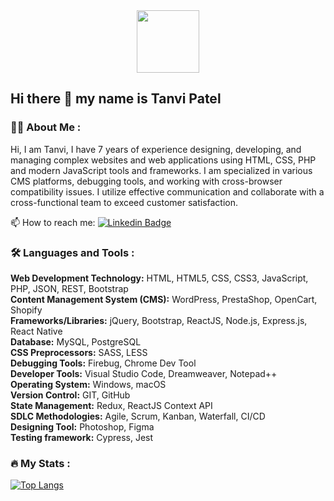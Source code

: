 <div id="header" align="center">
  <img src="https://media1.giphy.com/media/v1.Y2lkPTc5MGI3NjExOXMyaHcxb2J0eXJvcjI3N2VqYzdjbmxzMWpyeTBxc2xrYThpdjBnNCZlcD12MV9pbnRlcm5hbF9naWZfYnlfaWQmY3Q9cw/WIQ0N0OUvei1OW1h9Z/giphy.gif" width="100"/>
</div>

## Hi there 👋 my name is Tanvi Patel


### 👩‍💻 About Me :

Hi, I am Tanvi, I have 7 years of experience designing, developing, and managing complex websites and web applications using HTML, CSS, PHP and modern JavaScript tools and frameworks. I am specialized in various CMS platforms, debugging tools, and working with cross-browser compatibility issues. I utilize effective communication and collaborate with a cross-functional team to exceed customer satisfaction.

📫 How to reach me: [![Linkedin Badge](https://img.shields.io/badge/-Tanvi_Patel-blue?style=flat&logo=Linkedin&logoColor=white)](https://www.linkedin.com/in/tdhpatel/)

### :hammer_and_wrench: Languages and Tools :

**Web Development Technology:** HTML, HTML5, CSS, CSS3, JavaScript, PHP, JSON, REST, Bootstrap  
**Content Management System (CMS):** WordPress, PrestaShop, OpenCart, Shopify  
**Frameworks/Libraries:** jQuery, Bootstrap, ReactJS, Node.js, Express.js, React Native  
**Database:** MySQL, PostgreSQL  
**CSS Preprocessors:** SASS, LESS  
**Debugging Tools:** Firebug, Chrome Dev Tool  
**Developer Tools:** Visual Studio Code, Dreamweaver, Notepad++  
**Operating System:** Windows, macOS  
**Version Control:** GIT, GitHub  
**State Management:** Redux, ReactJS Context API  
**SDLC Methodologies:** Agile, Scrum, Kanban, Waterfall, CI/CD  
**Designing Tool:** Photoshop, Figma  
**Testing framework:** Cypress, Jest     

### :fire: My Stats :
[![Top Langs](https://github-readme-stats.vercel.app/api/top-langs/?username=tanvi4248&bg_color=00000000)](https://github.com/tanvi4248/github-readme-stats)


<!--
**tanvi4248/tanvi4248** is a ✨ _special_ ✨ repository because its `README.md` (this file) appears on your GitHub profile.

Here are some ideas to get you started:

- 🔭 I’m currently working on ...
- 🌱 I’m currently learning ...
- 👯 I’m looking to collaborate on ...
- 🤔 I’m looking for help with ...
- 💬 Ask me about ...
- 📫 How to reach me: ...
- 😄 Pronouns: ...
- ⚡ Fun fact: ...
-->
